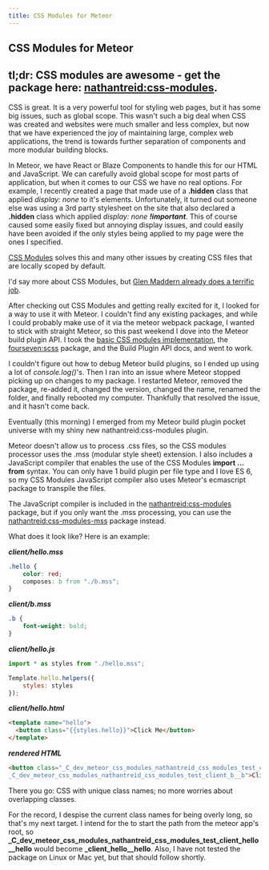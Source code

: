 ```yaml
---
title: CSS Modules for Meteor
---
```


CSS Modules for Meteor
---
tl;dr: CSS modules are awesome - get the package here: [nathantreid:css-modules](https://atmospherejs.com/nathantreid/css-modules).
-
CSS is great. It is a very powerful tool for styling web pages, but it has some big issues, such as global scope.
This wasn't such a big deal when CSS was created and websites were much smaller and less complex, but now that we have experienced the joy of maintaining large, complex web applications, the trend is towards further separation of components and more modular building blocks.

In Meteor, we have React or Blaze Components to handle this for our HTML and JavaScript. We can carefully avoid global scope for most parts of application, but when it comes to our CSS we have no real options.
For example, I recently created a page that made use of a **.hidden** class that applied *display: none* to it's elements.
Unfortunately, it turned out someone else was using a 3rd party stylesheet on the site that also declared a **.hidden** class which applied *display: none **!important***.
This of course caused some easily fixed but annoying display issues, and could easily have been avoided if the only styles being applied to my page were the ones I specified.

[CSS Modules](https://github.com/css-modules/css-modules) solves this and many other issues by creating CSS files that are locally scoped by default.

I'd say more about CSS Modules, but [Glen Maddern already does a terrific job](http://glenmaddern.com/articles/css-modules).

After checking out CSS Modules and getting really excited for it, I looked for a way to use it with Meteor. I couldn't find any existing packages, and while I could probably make use of it via the meteor webpack package, I wanted to stick with straight Meteor, so this past weekend I dove into the Meteor build plugin API.
I took the [basic CSS modules implementation](https://github.com/css-modules/css-modules-loader-core), the [fourseven:scss](https://atmospherejs.com/fourseven/scss) package, and the Build Plugin API docs, and went to work.

I couldn't figure out how to debug Meteor build plugins, so I ended up using a lot of *console.log()*'s. Then I ran into an issue where Meteor stopped picking up on changes to my package. I restarted Meteor, removed the package, re-added it, changed the version, changed the name, renamed the folder, and finally rebooted my computer. Thankfully that resolved the issue, and it hasn't come back.

Eventually (this morning) I emerged from my Meteor build plugin pocket universe with my shiny new nathantreid:css-modules plugin.

Meteor doesn't allow us to process .css files, so the CSS modules processor uses the .mss (modular style sheet) extension.
I also includes a JavaScript compiler that enables the use of the CSS Modules **import ... from** syntax. You can only have 1 build plugin per file type and I love ES 6, so my CSS Modules JavaScript compiler also uses Meteor's ecmascript package to transpile the files.

The JavaScript compiler is included in the [nathantreid:css-modules](https://atmospherejs.com/nathantreid/css-modules) package, but if you only want the .mss processing, you can use the
[nathantreid:css-modules-mss](https://atmospherejs.com/nathantreid/css-modules-mss) package instead.

What does it look like? Here is an example:

***client/hello.mss***

``` css
.hello {
    color: red;
    composes: b from "./b.mss";
}
```

***client/b.mss***

``` css
.b {
    font-weight: bold;
}
```

***client/hello.js***

``` javascript
import * as styles from "./hello.mss";

Template.hello.helpers({
    styles: styles
});
```

***client/hello.html***

``` html
<template name="hello">
  <button class="{{styles.hello}}">Click Me</button>
</template>
```

***rendered HTML***

``` html
<button class="_C_dev_meteor_css_modules_nathantreid_css_modules_test_client_hello__hello
_C_dev_meteor_css_modules_nathantreid_css_modules_test_client_b__b">Click Me</button>
```

There you go: CSS with unique class names; no more worries about overlapping classes.

For the record, I despise the current class names for being overly long, so that's my next target.
I intend for the to start the path from the meteor app's root, so **\_C\_dev\_meteor\_css\_modules\_nathantreid\_css\_modules\_test\_client\_hello\_\_hello** would become **\_client\_hello\_\_hello**.
Also, I have not tested the package on Linux or Mac yet, but that should follow shortly.

